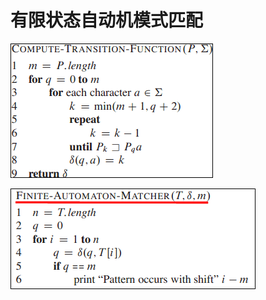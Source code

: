 # 有限状态自动机模式匹配

![](/assets/match_string/FiniteAutomata1.bmp)

![](/assets/match_string/FiniteAutomata2.bmp)

